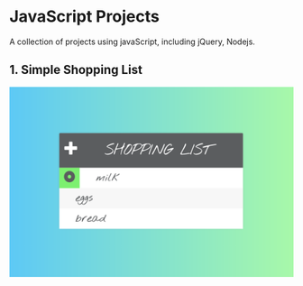 # JavaScript Projects

A collection of projects using javaScript, including jQuery, Nodejs.




## 1.  Simple Shopping List

![Shopping List](./images/ShoppingListScreenshot.png)